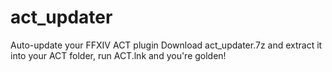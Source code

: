 # act_updater
Auto-update your FFXIV ACT plugin
Download act_updater.7z and extract it into your ACT folder, run ACT.lnk and you're golden!
